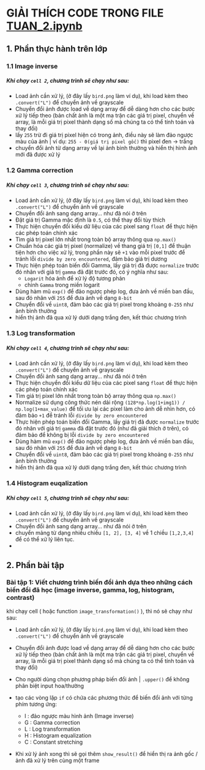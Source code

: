 # GIẢI THÍCH CODE TRONG FILE [TUAN_2.ipynb](./TUAN_2.ipynb)

## 1. Phần thực hành trên lớp

### 1.1 Image inverse

##### Khi chạy `cell 2`, chương trình sẽ chạy như sau:
- Load ảnh cần xử lý, (ở đây lấy `bird.png` làm ví dụ), khi load kèm theo `.convert("L")` để chuyển ảnh về grayscale
- Chuyển đổi ảnh được load về dạng array để dễ dàng hơn cho các bước xử lý tiếp theo (bản chất ảnh là một ma trận các giá trị pixel, chuyển về array, là mỗi giá trị pixel thành dạng số mà chúng ta có thể tính toán và thay đổi)
- lấy `255` trừ đi giá trị pixel hiện có trong ảnh, điều này sẽ làm đảo ngược màu của ảnh | ví dụ: `255 - 0(giá trị pixel gốc)` thì pixel đen -> trắng
- chuyển đổi ảnh từ dạng array về lại ảnh bình thường và hiển thị hình ảnh mới đã được xử lý

### 1.2 Gamma correction

##### Khi chạy `cell 3`, chương trình sẽ chạy như sau:
- Load ảnh cần xử lý, (ở đây lấy `bird.png` làm ví dụ), khi load kèm theo `.convert("L")` để chuyển ảnh về grayscale
- Chuyển đổi ảnh sang dạng array... như đã nói ở trên
- Đặt giá trị Gamma mặc định là `0.5`, có thể thay đổi tùy thích
- Thực hiện chuyển đổi kiểu dữ liệu của các pixel sang `float` để thực hiện các phép toán chính xác
- Tìm giá trị pixel lớn nhất trong toàn bộ array thông qua `np.max()`
- Chuẩn hóa các giá trị pixel (normalize) về thang giá trị `[0,1]` để thuận tiện hơn cho việc xử lý, trong phần này sẽ `+1` vào mỗi pixel trước để tránh lỗi `divide by zero encountered`, đảm bảo giá trị dương
- Thực hiện phép toán biến đổi Gamma, lấy giá trị đã được `normalize` trước đó nhân với giá trị `gamma` đã đặt trước đó, có ý nghĩa như sau:
    - `Logarit` hóa ảnh để xử lý độ tương phản
    - chỉnh `Gamma` trong miền logarit
- Dùng hàm mũ `exp()` để đảo ngược phép log, đưa ảnh về miền ban đầu, sau đó nhân với `255` để đưa ảnh về dạng `8-bit`
- Chuyển đổi về `uint8`, đảm bảo các giá trị pixel trong khoảng `0-255` như ảnh bình thường
- hiển thị ảnh đã qua xử lý dưới dạng trắng đen, kết thúc chương trình

### 1.3 Log transformation

##### Khi chạy `cell 4`, chương trình sẽ chạy như sau:
- Load ảnh cần xử lý, (ở đây lấy `bird.png` làm ví dụ), khi load kèm theo `.convert("L")` để chuyển ảnh về grayscale
- Chuyển đổi ảnh sang dạng array... như đã nói ở trên
- Thực hiện chuyển đổi kiểu dữ liệu của các pixel sang `float` để thực hiện các phép toán chính xác
- Tìm giá trị pixel lớn nhất trong toàn bộ array thông qua `np.max()`
- Normalize sử dụng công thức nén dải rộng `(128*np.log(1+img1)) / np.log(1+max_value)` để tối ưu lại các pixel làm cho ảnh dễ nhìn hơn, có đảm bảo `+1` để tránh lỗi `divide by zero encountered`
- Thực hiện phép toán biến đổi Gamma, lấy giá trị đã được `normalize` trước đó nhân với giá trị `gamma` đã đặt trước đó (như đã giải thích ở trên), có đảm bảo để không bị lỗi `divide by zero encountered`
- Dùng hàm mũ `exp()` để đảo ngược phép log, đưa ảnh về miền ban đầu, sau đó nhân với `255` để đưa ảnh về dạng `8-bit`
- Chuyển đổi về `uint8`, đảm bảo các giá trị pixel trong khoảng `0-255` như ảnh bình thường
- hiển thị ảnh đã qua xử lý dưới dạng trắng đen, kết thúc chương trình

### 1.4 Histogram euqalization

##### Khi chạy `cell 5`, chương trình sẽ chạy như sau:
- Load ảnh cần xử lý, (ở đây lấy `bird.png` làm ví dụ), khi load kèm theo `.convert("L")` để chuyển ảnh về grayscale
- Chuyển đổi ảnh sang dạng array... như đã nói ở trên
- chuyển mảng từ dạng nhiều chiều `[1, 2], [3, 4]` về 1 chiều `[1,2,3,4]` để có thể xử lý liên tục.
- 

## 2. Phần bài tập

### Bài tập 1: Viết chương trình biến đổi ảnh dựa theo những cách biến đổi đã học (image inverse, gamma, log, histogram, contrast)

khi chạy cell ( hoặc function `image_transformation()` ), thì nó sẽ chạy như sau:

- Load ảnh cần xử lý, (ở đây lấy `bird.png` làm ví dụ), khi load kèm theo `.convert("L")` để chuyển ảnh về grayscale

- Chuyển đổi ảnh được load về dạng array để dễ dàng hơn cho các bước xử lý tiếp theo (bản chất ảnh là một ma trận các giá trị pixel, chuyển về array, là mỗi giá trị pixel thành dạng số mà chúng ta có thể tính toán và thay đổi)

- Cho người dùng chọn phương pháp biến đổi ảnh | `.upper()` để không phân biệt input hoa/thường

- tạo các vòng lặp `if` có chứa các phương thức để biến đổi ảnh với từng phím tương ứng:

    - I : đảo ngược màu hình ảnh (Image inverse)
    - G : Gamma correction
    - L : Log transformation
    - H : Histogram equalization
    - C : Constant stretching

- Khi xử lý ảnh xong thì sẽ gọi thêm `show_result()` để hiển thị ra ảnh gốc / ảnh đã xử lý trên cùng một frame

 
